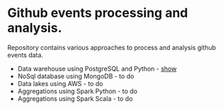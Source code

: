 # Github events processing and analysis.

Repository contains various approaches to process and analysis github events data.

* Data warehouse using PostgreSQL and Python - [show](postgres_dwh/README.md)
* NoSql database using MongoDB - to do
* Data lakes using AWS - to do
* Aggregations using Spark Python - to do
* Aggregations using Spark Scala - to do
